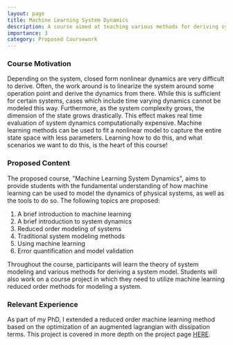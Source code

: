 ```yaml
---
layout: page
title: Machine Learning System Dynamics
description: A course aimed at teaching various methods for deriving system dynamics, with a special emphasis on machine learning methods
importance: 3
category: Proposed Coursework
---
```


### Course Motivation
Depending on the system, closed form nonlinear dynamics are very difficult to derive. Often, the work around is to linearize the system around some operation point and derive the dynamics from there. While this is sufficient for certain systems, cases which include time varying dynamics cannot be modeled this way. Furthermore, as the system complexity grows, the dimension of the state grows drastically. This effect makes real time evaluation of system dynamics computationally expensive. Machine learning methods can be used to fit a nonlinear model to capture the entire state space with less parameters. Learning how to do this, and what scenarios we want to do this, is the heart of this course!

### Proposed Content
The proposed course, "Machine Learning System Dynamics", aims to provide students with the fundamental understanding of how machine learning can be used to model the dynamics of physical systems, as well as the tools to do so. The following topics are proposed:
1. A brief introduction to machine learning
2. A brief introduction to system dynamics
3. Reduced order modeling of systems
4. Traditional system modeling methods
5. Using machine learning
6. Error quantification and model validation 

Throughout the course, participants will learn the theory of system modeling and various methods for deriving a system model. Students will also work on a course project in which they need to utilize machine learning reduced order methods for modeling a system. 

### Relevant Experience
As part of my PhD, I extended a reduced order machine learning method based on the optimization of an augmented lagrangian with dissipation terms. This project is covered in more depth on the project page [HERE]().  